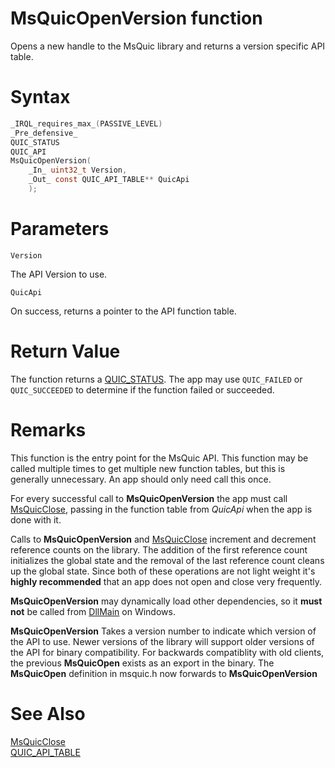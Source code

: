 MsQuicOpenVersion function
======

Opens a new handle to the MsQuic library and returns a version specific API table.

# Syntax

```C
_IRQL_requires_max_(PASSIVE_LEVEL)
_Pre_defensive_
QUIC_STATUS
QUIC_API
MsQuicOpenVersion(
    _In_ uint32_t Version,
    _Out_ const QUIC_API_TABLE** QuicApi
    );
```

# Parameters

`Version`

The API Version to use.

`QuicApi`

On success, returns a pointer to the API function table.

# Return Value

The function returns a [QUIC_STATUS](QUIC_STATUS.md). The app may use `QUIC_FAILED` or `QUIC_SUCCEEDED` to determine if the function failed or succeeded.

# Remarks

This function is the entry point for the MsQuic API. This function may be called multiple times to get multiple new function tables, but this is generally unnecessary. An app should only need call this once.

For every successful call to **MsQuicOpenVersion** the app must call [MsQuicClose](MsQuicClose.md), passing in the function table from *QuicApi* when the app is done with it.

Calls to **MsQuicOpenVersion** and [MsQuicClose](MsQuicClose.md) increment and decrement reference counts on the library. The addition of the first reference count initializes the global state and the removal of the last reference count cleans up the global state. Since both of these operations are not light weight it's **highly recommended** that an app does not open and close very frequently.

**MsQuicOpenVersion** may dynamically load other dependencies, so it **must not** be called from [DllMain](https://docs.microsoft.com/en-us/windows/win32/dlls/dllmain) on Windows.

**MsQuicOpenVersion** Takes a version number to indicate which version of the API to use. Newer versions of the library will support older versions of the API for binary compatibility. For backwards compatiblity with old clients, the previous **MsQuicOpen** exists as an export in the binary. The **MsQuicOpen** definition in msquic.h now forwards to **MsQuicOpenVersion**

# See Also

[MsQuicClose](MsQuicClose.md)<br>
[QUIC_API_TABLE](QUIC_API_TABLE.md)<br>
